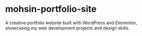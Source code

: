# mohsin-portfolio-site
A creative portfolio website built with WordPress and Elementor, showcasing my web development projects and design skills.
